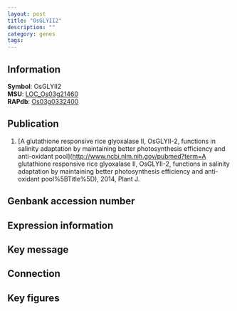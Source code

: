 ```yaml
---
layout: post
title: "OsGLYII2"
description: ""
category: genes
tags: 
---
```


## Information
__Symbol__: OsGLYII2  
__MSU__: [LOC_Os03g21460](http://rice.plantbiology.msu.edu/cgi-bin/ORF_infopage.cgi?orf=LOC_Os03g21460)  
__RAPdb__: [Os03g0332400](http://rapdb.dna.affrc.go.jp/viewer/gbrowse_details/irgsp1?name=Os03g0332400)  

## Publication
1. [A glutathione responsive rice glyoxalase II, OsGLYII-2, functions in salinity adaptation by maintaining better photosynthesis efficiency and anti-oxidant pool](http://www.ncbi.nlm.nih.gov/pubmed?term=A glutathione responsive rice glyoxalase II, OsGLYII-2, functions in salinity adaptation by maintaining better photosynthesis efficiency and anti-oxidant pool%5BTitle%5D), 2014, Plant J.

## Genbank accession number

## Expression information

## Key message

## Connection

## Key figures


